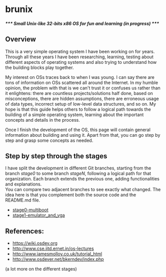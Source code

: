 # brunix
##### *** Small Unix-like 32-bits x86 OS for fun and learning (in progress) ***


## Overview

This is a very simple operating system I have been working on for years. 
Through all these years I have been researching, learning, testing about different aspects of operating systems and also
trying to understand how the building blocks play together.

My interest on OSs traces back to when I was young. I can say there are tons of information on OSs scattered
all around the Internet. In my humble opinion, the problem with that is we can't trust it or confuses us 
rather than it enlightens: there are countless 
projects/solutions half done, based on misconceptions, there are hidden assumptions, there are erroneous 
usage of data types, incorrect setup of low-level data structures, and so on. 
My hope is that this guide helps others to follow a logical path towards the building of a simple operating system,
learning about the important concepts and details in the process.

Once I finish the development of the OS, this page will contain general information about building and using it.
Apart from that, you can go step by step and grasp some concepts as needed.

## Step by step through the stages

I have split the development in different Git branches, starting from the branch *stage0* to some branch *stageN*, following
a logical path for that organization.
Each branch extends the previous one, adding functionalities and explanations. \
You can compare two adjacent branches to see exactly what changed. The idea here is that you complement both the source code and the README.md file.

* [stage0-multiboot](https://github.com/bruno-masci/brunix/tree/stage0-posta)
* [stage1-emulator_and_vga](https://github.com/bruno-masci/brunix/tree/stage0-multiboot)


## References:

* https://wiki.osdev.org
* http://www.cse.iitd.ernet.in/os-lectures
* http://www.jamesmolloy.co.uk/tutorial_html
* http://www.osdever.net/bkerndev/index.php

(a lot more on the different stages)